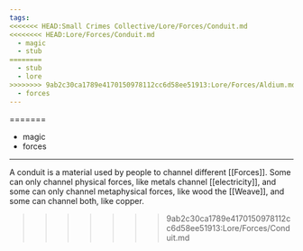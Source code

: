 ```yaml
---
tags:
<<<<<<< HEAD:Small Crimes Collective/Lore/Forces/Conduit.md
<<<<<<<< HEAD:Lore/Forces/Conduit.md
  - magic
  - stub
========
  - stub
  - lore
>>>>>>>> 9ab2c30ca1789e4170150978112cc6d58ee51913:Lore/Forces/Aldium.md
  - forces
---
```

=======
  - magic
  - forces
---
A conduit is a material used by people to channel different [[Forces]]. Some can only channel physical forces, like metals channel [[electricity]], and some can only channel metaphysical forces, like wood the [[Weave]], and some can channel both, like copper.
>>>>>>> 9ab2c30ca1789e4170150978112cc6d58ee51913:Lore/Forces/Conduit.md
